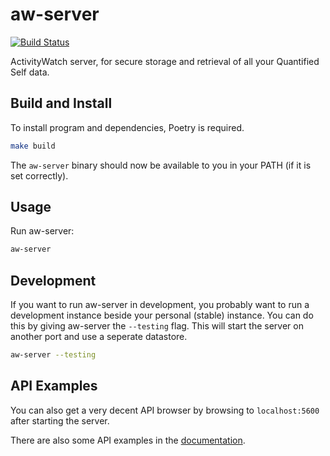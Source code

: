 aw-server
============

[![Build Status](https://travis-ci.org/ActivityWatch/aw-server.svg?branch=master)](https://travis-ci.org/ActivityWatch/aw-server)

ActivityWatch server, for secure storage and retrieval of all your Quantified Self data.


## Build and Install

To install program and dependencies, Poetry is required.

```bash
make build
```

The `aw-server` binary should now be available to you in your PATH (if it is set correctly).


## Usage

Run aw-server:

```bash
aw-server
```

## Development

If you want to run aw-server in development, you probably want to run a 
development instance beside your personal (stable) instance. You can do 
this by giving aw-server the `--testing` flag. This will start the server 
on another port and use a seperate datastore.

```bash
aw-server --testing
```


## API Examples

You can also get a very decent API browser by browsing to `localhost:5600` after starting the server.

There are also some API examples in the [documentation](https://activitywatch.readthedocs.io/en/latest/api-reference.html).



